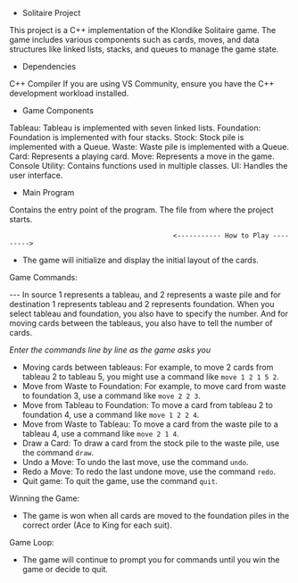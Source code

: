 - Solitaire Project

This project is a C++ implementation of the Klondike Solitaire game. The game includes various components such as cards, moves, and data structures like linked lists, stacks, and queues to manage the game state.

- Dependencies

C++ Compiler
If you are using VS Community, ensure you have the C++ development workload installed.

- Game Components

Tableau: Tableau is implemented with seven linked lists.
Foundation: Foundation is implemented with four stacks.
Stock: Stock pile is implemented with a Queue.
Waste: Waste pile is implemented with a Queue.
Card: Represents a playing card.
Move: Represents a move in the game.
Console Utility: Contains functions used in multiple classes.
UI: Handles the user interface.

- Main Program

Contains the entry point of the program. The file from where the project starts.


                                             <----------- How to Play --------->

- The game will initialize and display the initial layout of the cards.

Game Commands:

   --- In source 1 represents a tableau, and 2 represents a waste pile and for destination 1 represents tableau and 2 represents foundation. When you select tableau and foundation, you also have to specify the number. And for moving cards between the tableaus, you also have to tell the number of cards.
    
   *Enter the commands line by line as the game asks you*

   - Moving cards between tableaus: For example, to move 2 cards from tableau 2 to tableau 5, you might use a command like `move 1 2 1 5 2`.
   - Move from Waste to Foundation: For example, to move card from waste to foundation 3, use a command like `move 2 2 3`.
   - Move from Tableau to Foundation: To move a card from tableau 2 to foundation 4, use a command like `move 1 2 2 4`.
   - Move from Waste to Tableau: To move a card from the waste pile to a tableau 4, use a command like `move 2 1 4`.
   - Draw a Card: To draw a card from the stock pile to the waste pile, use the command `draw`.
   - Undo a Move: To undo the last move, use the command `undo`.
   - Redo a Move: To redo the last undone move, use the command `redo`.
   - Quit game: To quit the game, use the command `quit`.

Winning the Game:
   - The game is won when all cards are moved to the foundation piles in the correct order (Ace to King for each suit).

Game Loop:
   - The game will continue to prompt you for commands until you win the game or decide to quit.

